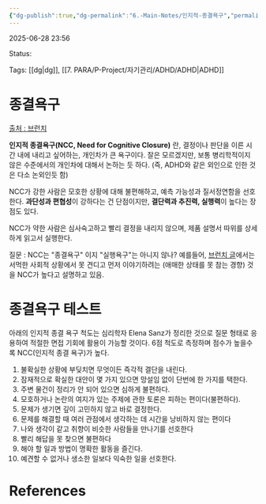 ```yaml
---
{"dg-publish":true,"dg-permalink":"6.-Main-Notes/인지적-종결욕구","permalink":"/6.-Main-Notes/인지적-종결욕구/"}
---
```



2025-06-28 23:56

Status: 

Tags: [[dg\|dg]], [[7. PARA/P-Project/자기관리/ADHD/ADHD\|ADHD]] 

# 종결욕구
[출처 : 브런치](https://brunch.co.kr/@2de8064becdb461/39) 

**인지적 종결욕구(NCC, Need for Cognitive Closure)** 란, 결정이나 판단을 이른 시간 내에 내리고 싶어하는, 개인차가 큰 욕구이다.
잘은 모르겠지만, 보통 병리학적이지 않은 수준에서의 개인차에 대해서 논하는 듯 하다. (즉, ADHD와 같은 외인으로 인한 것은 다소 논외인듯 함)

NCC가 강한 사람은 모호한 상황에 대해 불편해하고, 예측 가능성과 질서정연함을 선호한다. **과단성과 편협성**이 강하다는 건 단점이지만, **결단력과 추진력, 실행력**이 높다는 장점도 있다.

NCC가 약한 사람은 심사숙고하고 빨리 결정을 내리지 않으며, 제품 설명서 따위를 상세하게 읽고서 실행한다.

질문 : NCC는 "종결욕구" 이지 "실행욕구"는 아니지 않나? 예를들어, [브런치 글](https://brunch.co.kr/@2de8064becdb461/39)에서는 서먹한 사회적 상황에서 못 견디고 먼저 이야기하려는 (애매한 상태를 못 참는 경향) 것을 NCC가 높다고 설명하고 있음.

# 종결욕구 테스트
아래의 인지적 종결 욕구 척도는 심리학자 Elena Sanz가 정리한 것으로 질문 형태로 응용하여 적절한 면접 기회에 활용이 가능할 것이다. 6점 척도로 측정하며 점수가 높을수록 NCC(인지적 종결 욕구)가 높다.

1) 불확실한 상황에 부딪치면 무엇이든 즉각적 결단을 내린다.
2) 잠재적으로 확실한 대안이 몇 가지 있으면 망설임 없이 단번에 한 가지를 택한다.
3) 주변 물건이 정리가 안 되어 있으면 심하게 불편하다.
4) 모호하거나 논란의 여지가 있는 주제에 관한 토론은 피하는 편이다(불편하다).
5) 문제가 생기면 깊이 고민하지 않고 바로 결정한다.
6) 문제를 해결할 때 여러 관점에서 생각하는 데 시간을 낭비하지 않는 편이다
7) 나와 생각이 같고 취향이 비슷한 사람들을 만나기를 선호한다
8) 빨리 해답을 못 찾으면 불편하다
9) 해야 할 일과 방법이 명확한 활동을 즐긴다.
10) 예견할 수 없거나 생소한 일보다 익숙한 일을 선호한다.

# References
